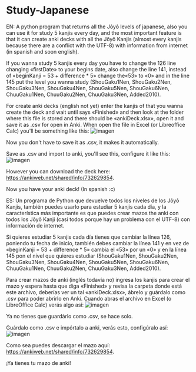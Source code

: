 # Study-Japanese
EN:
A python program that returns all the Jôyô levels of japanese, also you can use it for study 5 kanjis every day, and the most important feature is that it can create anki decks with all the Jôyô Kanjis (almost every kanjis because there are a conflict with the UTF-8) with information from internet (in spanish and soon english).

If you wanna study 5 kanjis every day you have to change the 126 line changing «firstDate» to your begins date, also change the line 141, instead of «beginKanji = 53 + difference * 5» change the«53» to «0» and in the line 145 put the level you wanna study (ShouGaku1Nen, ShouGaku2Nen, ShouGaku3Nen, ShouGaku4Nen, ShouGaku5Nen, ShouGaku6Nen, ChuuGaku1Nen, ChuuGaku2Nen, ChuuGaku3Nen, Added2010).


For create anki decks (english not yet) enter the kanjis of that you wanna create the deck and wait until says «Finished» and then look at the folder where this file is stored and there should be «ankiDeck.xlsx», open it and save it as .csv for open in Anki.
When open the file in Excel (or Libreoffice Calc) you'll be something like this: 
![imagen](https://user-images.githubusercontent.com/79225325/114454212-f821c480-9b9f-11eb-88b3-0c8edff90f62.png)

Now you don't have to save it as .csv, it makes it automatically.

Save as .csv and import to anki, you'll see this, configure it like this:
![imagen](https://user-images.githubusercontent.com/79225325/114454951-c9581e00-9ba0-11eb-9796-2f1ff970fd97.png)

However you can download the deck here: https://ankiweb.net/shared/info/732629854.

Now you have your anki deck! (In spanish :c)

ES:
Un programa de Python que devuelve todos los niveles de los Jôyô Kanjis, también puedes usarlo para estudiar 5 kanjis cada día, y la característica más importante es que puedes crear mazos the anki con todos los Jôyô Kanji (casi todos porque hay un problema con el UTF-8) con información de internet.

Si quieres estudiar 5 kanjis cada día tienes que cambiar la línea 126, poniendo tu fecha de inicio, también debes cambiar la línea 141 y en vez de «beginKanji = 53 + difference * 5» cambia el «53» por un «0» y en la línea 145 pon el nivel que quieres estudiar (ShouGaku1Nen, ShouGaku2Nen, ShouGaku3Nen, ShouGaku4Nen, ShouGaku5Nen, ShouGaku6Nen, ChuuGaku1Nen, ChuuGaku2Nen, ChuuGaku3Nen, Added2010).

Para crear mazos de anki (inglés todavía no) ingresa los kanjis para crear el mazo y espera hasta que diga «Finished» y revisa la carpeta donde está este archivo, deberías ver un tal «ankiDeck.xlsx», ábrelo y guárdalo como .csv para poder abrirlo en Anki.
Cuando abras el archivo en Excel (o LibreOffice Calc) verás algo así:
![imagen](https://user-images.githubusercontent.com/79225325/114455563-88143e00-9ba1-11eb-8f3c-97562be65855.png)

Ya no tienes que guardárlo como .csv, se hace solo.

Guárdalo como .csv e impórtalo a anki, verás esto, configúralo así:
![imagen](https://user-images.githubusercontent.com/79225325/114456078-125ca200-9ba2-11eb-979e-50ae4b7d25fe.png)

Como sea puedes descargar el mazo aquí: https://ankiweb.net/shared/info/732629854.

¡Ya tienes tu mazo de anki!

